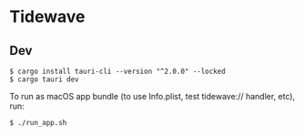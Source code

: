 # Tidewave

## Dev

    $ cargo install tauri-cli --version "^2.0.0" --locked
    $ cargo tauri dev

To run as macOS app bundle (to use Info.plist, test tidewave:// handler, etc), run:

    $ ./run_app.sh
